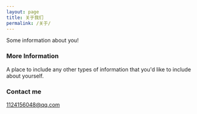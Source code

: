 ```yaml
---
layout: page
title: 关于我们
permalink: /关于/
---
```


Some information about you!

### More Information

A place to include any other types of information that you'd like to include about yourself.

### Contact me

[1124156048@qq.com](mailto:1124156048@qq.com)